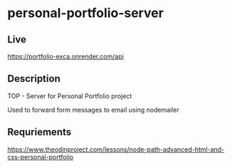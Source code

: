 # personal-portfolio-server

## Live
https://portfolio-exca.onrender.com/api

## Description
TOP - Server for Personal Portfolio project

Used to forward form messages to email using nodemailer

## Requriements
https://www.theodinproject.com/lessons/node-path-advanced-html-and-css-personal-portfolio
